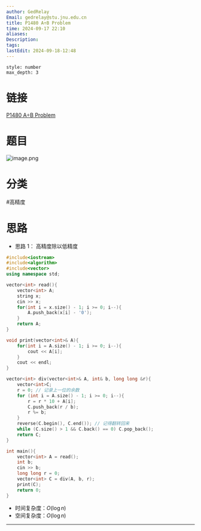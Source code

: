 ```yaml
---
author: GedRelay
Email: gedrelay@stu.jnu.edu.cn
title: P1480 A÷B Problem
time: 2024-09-17 22:10
aliases: 
Description: 
tags: 
lastEdit: 2024-09-18-12:48
---
```


```toc
style: number
max_depth: 3
```

# 链接
[P1480 A÷B Problem](https://www.luogu.com.cn/problem/P1480) 

# 题目
![image.png](https://ged-pic-bed.oss-cn-guangzhou.aliyuncs.com/img/202409172211385.png)


# 分类
#高精度 

# 思路
- 思路 1：
高精度除以低精度


```cpp
#include<iostream>
#include<algorithm>
#include<vector>
using namespace std;

vector<int> read(){
    vector<int> A;
    string x;
    cin >> x;
    for(int i = x.size() - 1; i >= 0; i--){
        A.push_back(x[i] - '0');
    }
    return A;
}

void print(vector<int>& A){
    for(int i = A.size() - 1; i >= 0; i--){
        cout << A[i];
    }
    cout << endl;
}

vector<int> div(vector<int>& A, int& b, long long &r){
	vector<int>C;
	r = 0; // 记录上一位的余数
	for (int i = A.size() - 1; i >= 0; i--){
		r = r * 10 + A[i];
		C.push_back(r / b);
		r %= b;
	}
	reverse(C.begin(), C.end()); // 记得翻转回来
	while (C.size() > 1 && C.back() == 0) C.pop_back();
	return C;
}

int main(){
    vector<int> A = read();
    int b;
    cin >> b;
    long long r = 0;
    vector<int> C = div(A, b, r);
    print(C);
    return 0;
}

```


- 时间复杂度：${O\left( \log n \right)  }$ 
- 空间复杂度：${O\left( \log n \right)  }$ 


---

